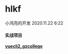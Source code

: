 # hlkf  
小鸿亮的开发    2020.11.22  6:22

#### 实战项目
[**vuecli2_gzcollege**](./vuecli2_gzcollege/)  






